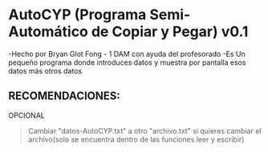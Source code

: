 # AutoCYP (Programa Semi-Automático de Copiar y Pegar) v0.1
-Hecho por Bryan Glot Fong - 1 DAM con ayuda del profesorado
-Es Un pequeño programa donde introduces datos y muestra por pantalla esos datos más otros datos

## RECOMENDACIONES:
OPCIONAL
>Cambiar "datos-AutoCYP.txt" a otro "archivo.txt" si quieres cambiar el archivo(solo se encuentra dentro de las funciones leer y escribir)
